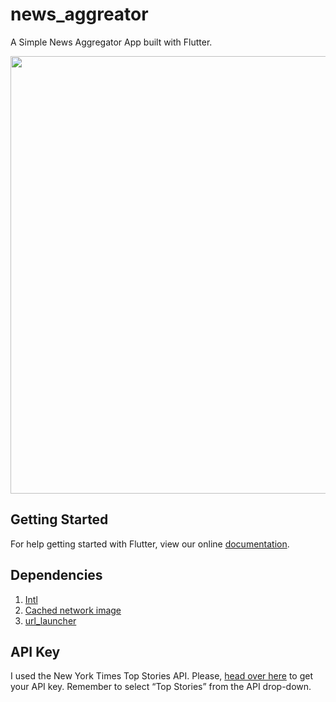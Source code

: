 # news_aggreator

A Simple News Aggregator App built with Flutter.

<p><img src="https://raw.githubusercontent.com/wilburt/News-Aggregator/master/screenshots/screenshot1.png" width="700px" height="auto"/></p>

## Getting Started

For help getting started with Flutter, view our online
[documentation](https://flutter.io/).

## Dependencies
<ol>
<li><a href="https://pub.dartlang.org/packages/intl">Intl</a></li>
<li><a href="https://pub.dartlang.org/packages/cached_network_image">Cached network image</a></li>
<li><a href="https://pub.dartlang.org/packages/url_launcher">url_launcher</a></li>
</ol>

## API Key
I used the New York Times Top Stories API. Please, <a href="https://developer.nytimes.com/signup">head over here</a> to get your API key. Remember to select “Top Stories” from the API drop-down.